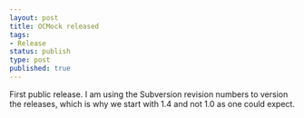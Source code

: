 ```yaml
---
layout: post
title: OCMock released
tags:
- Release
status: publish
type: post
published: true
---
```

First public release. I am using the Subversion revision numbers to version the releases, which is why we start with 1.4 and not 1.0 as one could expect.